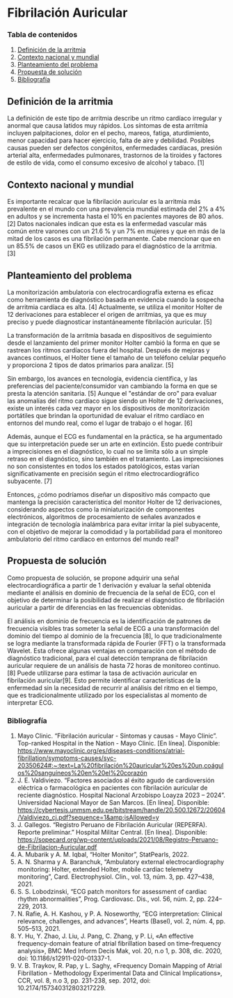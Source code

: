 # Fibrilación Auricular

### Tabla de contenidos
1. [Definición de la arritmia](https://github.com/diego-taquiri/ISB-equipo11/blob/main/Documentaci%C3%B3n/Laboratorio%201/README.md#definici%C3%B3n-de-la-arritmia)
2. [Contexto nacional y mundial](https://github.com/diego-taquiri/ISB-equipo11/blob/main/Documentaci%C3%B3n/Laboratorio%201/README.md#contexto-nacional-y-mundial)
4. [Planteamiento del problema](https://github.com/diego-taquiri/ISB-equipo11/blob/main/Documentaci%C3%B3n/Laboratorio%201/README.md#planteamiento-del-problema)
5. [Propuesta de solución](https://github.com/diego-taquiri/ISB-equipo11/blob/main/Documentaci%C3%B3n/Laboratorio%201/README.md#propuesta-de-soluci%C3%B3n)
6. [Bibliografía](https://github.com/diego-taquiri/ISB-equipo11/blob/main/Documentaci%C3%B3n/Laboratorio%201/README.md#bibliograf%C3%ADa)
   
## Definición de la arritmia
La definición de este tipo de arritmia describe un ritmo cardíaco irregular y anormal que causa latidos muy rápidos. Los síntomas de esta arritmia incluyen palpitaciones, dolor en el pecho, mareos, fatiga, aturdimiento, menor capacidad para hacer ejercicio, falta de aire y debilidad. Posibles causas pueden ser defectos congénitos, enfermedades cardíacas, presión arterial alta, enfermedades pulmonares, trastornos de la tiroides y factores de estilo de vida, como el consumo excesivo de alcohol y tabaco. [1]
## Contexto nacional y mundial
Es importante recalcar que la fibrilación auricular es la arritmia más prevalente  en el mundo con una prevalencia mundial estimada del 2% a 4% en adultos y se incrementa hasta el 10% en pacientes mayores de 80 años. [2] Datos nacionales indican que esta es la enfermedad vascular más común entre varones con un 21.6 % y un 7% en mujeres y que en más de la mitad de los casos es una fibrilación permanente. Cabe mencionar que en un 85.5% de casos un EKG es utilizado para el diagnóstico de la arritmia. [3]

## Planteamiento del problema
La monitorización ambulatoria con electrocardiografía externa es eficaz como herramienta de diagnóstico basada en evidencia cuando la sospecha de arritmia cardíaca es alta. [4] Actualmente, se utiliza el monitor Holter de 12 derivaciones para establecer el origen de arritmias, ya que es muy preciso y puede diagnosticar instantáneamente fibrilación auricular. [5]

La transformación de la arritmia basada en dispositivos de seguimiento desde el lanzamiento del primer monitor Holter cambió la forma en que se rastrean los ritmos cardíacos fuera del hospital. Después de mejoras y avances continuos, el Holter tiene el tamaño de un teléfono celular pequeño y proporciona 2 tipos de datos primarios para analizar. [5]

Sin embargo, los avances en tecnología, evidencia científica, y las preferencias del paciente/consumidor van cambiando la forma en que se presta la atención sanitaria. [5] Aunque el "estándar de oro" para evaluar las anomalías del ritmo cardíaco sigue siendo un Holter de 12 derivaciones, existe un interés cada vez mayor en los dispositivos de monitorización portátiles que brindan la oportunidad de evaluar el ritmo cardíaco en entornos del mundo real, como el lugar de trabajo o el hogar. [6] 

Además, aunque el ECG es fundamental en la práctica, se ha argumentado que su interpretación puede ser un arte en extinción. Esto puede contribuir a imprecisiones en el diagnóstico, lo cual no se limita sólo a un simple retraso en el diagnóstico, sino también en el tratamiento. Las imprecisiones no son consistentes en todos los estados patológicos, estas varían significativamente en precisión según el ritmo electrocardiográfico subyacente. [7]

Entonces, ¿cómo podríamos diseñar un dispositivo más compacto que mantenga la precisión característica del monitor Holter de 12 derivaciones, considerando aspectos como la miniaturización de componentes electrónicos, algoritmos de procesamiento de señales avanzados e integración de tecnología inalámbrica para evitar irritar la piel subyacente, con el objetivo de mejorar la comodidad y la portabilidad para el monitoreo ambulatorio del ritmo cardíaco en entornos del mundo real?

## Propuesta de solución
Como propuesta de solución, se propone adquirir una señal electrocardiográfica a partir de 1 derivación y evaluar la señal obtenida mediante el análisis en dominio de  frecuencia de la señal de ECG, con el objetivo de determinar la posibilidad de realizar el diagnóstico de fibrilación auricular a partir de diferencias en las frecuencias obtenidas.

El análisis en dominio de frecuencia es la identificación de patrones de frecuencia visibles tras someter la señal de ECG a una transformación del dominio del tiempo al dominio de la frecuencia [8], lo que tradicionalmente se logra mediante la transformada rápida de Fourier (FFT) o la transformada Wavelet. Esta ofrece algunas ventajas en comparación con el método de diagnóstico tradicional, para el cual detección temprana de fibrilación auricular requiere de un análisis de hasta 72 horas de monitoreo continuo.[8] Puede utilizarse para estimar la tasa de activación auricular en fibrilación auricular[9]. Esto permite identificar características de la enfermedad sin la necesidad de recurrir al análisis del ritmo en el tiempo, que es tradicionalmente utilizado por los especialistas al momento de interpretar ECG. 

### Bibliografía

1. Mayo Clinic. “Fibrilación auricular - Síntomas y causas - Mayo Clinic”. Top-ranked Hospital in the Nation - Mayo Clinic. [En línea]. Disponible: https://www.mayoclinic.org/es/diseases-conditions/atrial-fibrillation/symptoms-causes/syc-20350624#:~:text=La%20fibrilación%20auricular%20es%20un,coágulos%20sanguíneos%20en%20el%20corazón
2. J. E. Valdiviezo. “Factores asociados al éxito agudo de cardioversión eléctrica o farmacológica en pacientes con fibrilación auricular de reciente diagnóstico. Hospital Nacional Arzobispo Loayza 2023 – 2024”. Universidad Nacional Mayor de San Marcos. [En línea]. Disponible: https://cybertesis.unmsm.edu.pe/bitstream/handle/20.500.12672/20604/Valdiviezo_cj.pdf?sequence=1&amp;isAllowed=y 
3. J. Gallegos. “Registro Peruano de Fibrilación Auricular (REPERFA). Reporte preliminar.” Hospital Militar Central. [En línea]. Disponible: https://sopecard.org/wp-content/uploads/2021/08/Registro-Peruano-de-Fibrilacion-Auricular.pdf
4. A. Mubarik y A. M. Iqbal, “Holter Monitor”, StatPearls, 2022.
5. A. N. Sharma y A. Baranchuk, “Ambulatory external electrocardiography monitoring: Holter, extended Holter, mobile cardiac telemetry monitoring”, Card. Electrophysiol. Clin., vol. 13, núm. 3, pp. 427–438, 2021.
6. S. S. Lobodzinski, “ECG patch monitors for assessment of cardiac rhythm abnormalities”, Prog. Cardiovasc. Dis., vol. 56, núm. 2, pp. 224–229, 2013.
7. N. Rafie, A. H. Kashou, y P. A. Noseworthy, “ECG interpretation: Clinical relevance, challenges, and advances”, Hearts (Basel), vol. 2, núm. 4, pp. 505–513, 2021.
8. Y. Hu, Y. Zhao, J. Liu, J. Pang, C. Zhang, y P. Li, «An effective frequency-domain feature of atrial fibrillation based on time–frequency analysis», BMC Med Inform Decis Mak, vol. 20, n.o 1, p. 308, dic. 2020, doi: 10.1186/s12911-020-01337-1.
9. V. B. Traykov, R. Pap, y L. Saghy, «Frequency Domain Mapping of Atrial Fibrillation - Methodology Experimental Data and Clinical Implications», CCR, vol. 8, n.o 3, pp. 231-238, sep. 2012, doi: 10.2174/157340312803217229.
